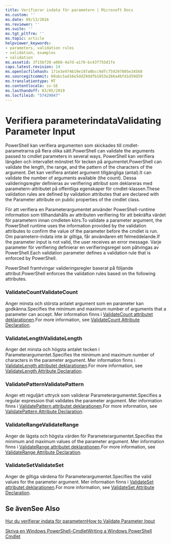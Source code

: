 ```yaml
---
title: Verifierar indata för parametern | Microsoft Docs
ms.custom: ''
ms.date: 09/13/2016
ms.reviewer: ''
ms.suite: ''
ms.tgt_pltfrm: ''
ms.topic: article
helpviewer_keywords:
- parameters, validation rules
- validation, examples
- validation
ms.assetid: 3f15bf20-a068-4a7d-a170-bc43f755d1fe
caps.latest.revision: 14
ms.openlocfilehash: 171e3e974619e197a0bcc9dfc759297005e34568
ms.sourcegitcommit: 69abc5ad16e5dd29ddfb1853e266a4bfd1d59d59
ms.translationtype: MT
ms.contentlocale: sv-SE
ms.lasthandoff: 03/05/2019
ms.locfileid: "57429847"
---
```

# <a name="validating-parameter-input"></a><span data-ttu-id="b4d62-102">Verifiera parameterindata</span><span class="sxs-lookup"><span data-stu-id="b4d62-102">Validating Parameter Input</span></span>

<span data-ttu-id="b4d62-103">PowerShell kan verifiera argumenten som skickades till cmdlet-parametrarna på flera olika sätt.</span><span class="sxs-lookup"><span data-stu-id="b4d62-103">PowerShell can validate the arguments passed to cmdlet parameters in several ways.</span></span>
<span data-ttu-id="b4d62-104">PowerShell kan verifiera längden och intervallet mönstret för tecken på argumentet.</span><span class="sxs-lookup"><span data-stu-id="b4d62-104">PowerShell can validate the length, the range, and the pattern of the characters of the argument.</span></span>
<span data-ttu-id="b4d62-105">Det kan verifiera antalet argument tillgängliga (antal).</span><span class="sxs-lookup"><span data-stu-id="b4d62-105">It can validate the number of arguments available (the count).</span></span>
<span data-ttu-id="b4d62-106">Dessa valideringsregler definieras av verifiering attribut som deklareras med parametern-attributet på offentliga egenskaper för cmdlet-klassen.</span><span class="sxs-lookup"><span data-stu-id="b4d62-106">These validation rules are defined by validation attributes that are declared with the Parameter attribute on public properties of the cmdlet class.</span></span>

<span data-ttu-id="b4d62-107">För att verifiera en Parameterargumentet använder PowerShell-runtime information som tillhandahålls av attributen verifiering för att bekräfta värdet för parametern innan cmdleten körs.</span><span class="sxs-lookup"><span data-stu-id="b4d62-107">To validate a parameter argument, the PowerShell runtime uses the information provided by the validation attributes to confirm the value of the parameter before the cmdlet is run.</span></span>
<span data-ttu-id="b4d62-108">Om parametern-indata inte är giltiga, får användaren ett felmeddelande.</span><span class="sxs-lookup"><span data-stu-id="b4d62-108">If the parameter input is not valid, the user receives an error message.</span></span>
<span data-ttu-id="b4d62-109">Varje parameter för verifiering definierar en verifieringsregel som påtvingas av PowerShell.</span><span class="sxs-lookup"><span data-stu-id="b4d62-109">Each validation parameter defines a validation rule that is enforced by PowerShell.</span></span>

<span data-ttu-id="b4d62-110">PowerShell framtvingar valideringsregler baserat på följande attribut.</span><span class="sxs-lookup"><span data-stu-id="b4d62-110">PowerShell enforces the validation rules based on the following attributes.</span></span>

### <a name="validatecount"></a><span data-ttu-id="b4d62-111">ValidateCount</span><span class="sxs-lookup"><span data-stu-id="b4d62-111">ValidateCount</span></span>

<span data-ttu-id="b4d62-112">Anger minsta och största antalet argument som en parameter kan godkänna.</span><span class="sxs-lookup"><span data-stu-id="b4d62-112">Specifies the minimum and maximum number of arguments that a parameter can accept.</span></span>
<span data-ttu-id="b4d62-113">Mer information finns i [ValidateCount attributet deklarationen](./validatecount-attribute-declaration.md).</span><span class="sxs-lookup"><span data-stu-id="b4d62-113">For more information, see [ValidateCount Attribute Declaration](./validatecount-attribute-declaration.md).</span></span>

### <a name="validatelength"></a><span data-ttu-id="b4d62-114">ValidateLength</span><span class="sxs-lookup"><span data-stu-id="b4d62-114">ValidateLength</span></span>

<span data-ttu-id="b4d62-115">Anger det minsta och högsta antalet tecken i Parameterargumentet.</span><span class="sxs-lookup"><span data-stu-id="b4d62-115">Specifies the minimum and maximum number of characters in the parameter argument.</span></span>
<span data-ttu-id="b4d62-116">Mer information finns i [ValidateLength attributet deklarationen](./validatelength-attribute-declaration.md).</span><span class="sxs-lookup"><span data-stu-id="b4d62-116">For more information, see [ValidateLength Attribute Declaration](./validatelength-attribute-declaration.md).</span></span>

### <a name="validatepattern"></a><span data-ttu-id="b4d62-117">ValidatePattern</span><span class="sxs-lookup"><span data-stu-id="b4d62-117">ValidatePattern</span></span>

<span data-ttu-id="b4d62-118">Anger ett reguljärt uttryck som validerar Parameterargumentet.</span><span class="sxs-lookup"><span data-stu-id="b4d62-118">Specifies a regular expression that validates the parameter argument.</span></span>
<span data-ttu-id="b4d62-119">Mer information finns i [ValidatePattern attributet deklarationen](./validatepattern-attribute-declaration.md).</span><span class="sxs-lookup"><span data-stu-id="b4d62-119">For more information, see [ValidatePattern Attribute Declaration](./validatepattern-attribute-declaration.md).</span></span>

### <a name="validaterange"></a><span data-ttu-id="b4d62-120">ValidateRange</span><span class="sxs-lookup"><span data-stu-id="b4d62-120">ValidateRange</span></span>

<span data-ttu-id="b4d62-121">Anger de lägsta och högsta värden för Parameterargumentet.</span><span class="sxs-lookup"><span data-stu-id="b4d62-121">Specifies the minimum and maximum values of the parameter argument.</span></span>
<span data-ttu-id="b4d62-122">Mer information finns i [ValidateRange attributet deklarationen](./validaterange-attribute-declaration.md).</span><span class="sxs-lookup"><span data-stu-id="b4d62-122">For more information, see [ValidateRange Attribute Declaration](./validaterange-attribute-declaration.md).</span></span>

### <a name="validateset"></a><span data-ttu-id="b4d62-123">ValidateSet</span><span class="sxs-lookup"><span data-stu-id="b4d62-123">ValidateSet</span></span>

<span data-ttu-id="b4d62-124">Anger de giltiga värdena för Parameterargumentet.</span><span class="sxs-lookup"><span data-stu-id="b4d62-124">Specifies the valid values for the parameter argument.</span></span>
<span data-ttu-id="b4d62-125">Mer information finns i [ValidateSet attributet deklarationen](./validateset-attribute-declaration.md).</span><span class="sxs-lookup"><span data-stu-id="b4d62-125">For more information, see [ValidateSet Attribute Declaration](./validateset-attribute-declaration.md).</span></span>

## <a name="see-also"></a><span data-ttu-id="b4d62-126">Se även</span><span class="sxs-lookup"><span data-stu-id="b4d62-126">See Also</span></span>

[<span data-ttu-id="b4d62-127">Hur du verifierar indata för parametern</span><span class="sxs-lookup"><span data-stu-id="b4d62-127">How to Validate Parameter Input</span></span>](./how-to-validate-parameter-input.md)

[<span data-ttu-id="b4d62-128">Skriva en Windows PowerShell-Cmdlet</span><span class="sxs-lookup"><span data-stu-id="b4d62-128">Writing a Windows PowerShell Cmdlet</span></span>](./writing-a-windows-powershell-cmdlet.md)
